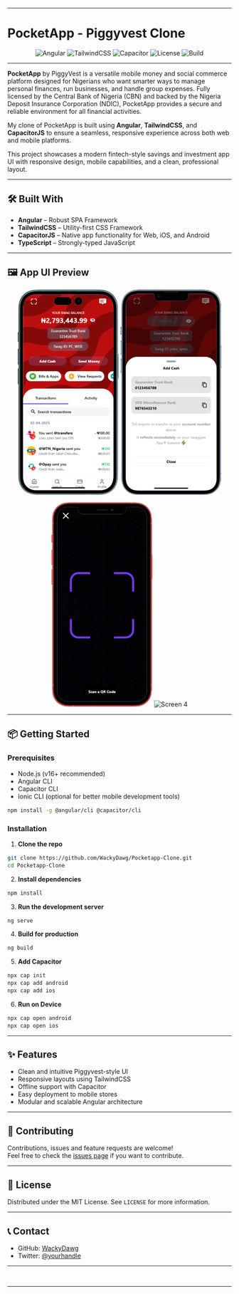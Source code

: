 
---

# PocketApp - Piggyvest Clone

<p align="center">
  <img alt="Angular" src="https://img.shields.io/badge/Angular-17+-red?logo=angular&logoColor=white&style=for-the-badge">
  <img alt="TailwindCSS" src="https://img.shields.io/badge/TailwindCSS-3+-38B2AC?logo=tailwind-css&logoColor=white&style=for-the-badge">
  <img alt="Capacitor" src="https://img.shields.io/badge/Capacitor-7+-blue?logo=capacitor&logoColor=white&style=for-the-badge">
  <img alt="License" src="https://img.shields.io/badge/License-MIT-green?style=for-the-badge">
  <img alt="Build" src="https://img.shields.io/badge/Build-Passing-brightgreen?style=for-the-badge">
</p>

---

**PocketApp** by PiggyVest is a versatile mobile money and social commerce platform designed for Nigerians who want smarter ways to manage personal finances, run businesses, and handle group expenses. Fully licensed by the Central Bank of Nigeria (CBN) and backed by the Nigeria Deposit Insurance Corporation (NDIC), PocketApp provides a secure and reliable environment for all financial activities.  

My clone of PocketApp is built using **Angular**, **TailwindCSS**, and **CapacitorJS** to ensure a seamless, responsive experience across both web and mobile platforms.

This project showcases a modern fintech-style savings and investment app UI with responsive design, mobile capabilities, and a clean, professional layout.

---

## 🛠️ Built With

- **Angular** – Robust SPA Framework
- **TailwindCSS** – Utility-first CSS Framework
- **CapacitorJS** – Native app functionality for Web, iOS, and Android
- **TypeScript** – Strongly-typed JavaScript

---

## 🖼️ App UI Preview

<p align="center">
  <img src="assets/screen.png" width="45%" alt="Screen 1"/>
  <img src="assets/screen2.png" width="45%" alt="Screen 2"/>
</p>  
<p align="center">
  <img src="assets/screen-qr.png" width="45%" alt="Screen 3"/>
  <img src="assets/screen4.png" width="45%" alt="Screen 4"/>
</p>

---

## 📦 Getting Started

### Prerequisites

- Node.js (v16+ recommended)
- Angular CLI
- Capacitor CLI
- Ionic CLI (optional for better mobile development tools)

```bash
npm install -g @angular/cli @capacitor/cli
```

### Installation

1. **Clone the repo**

```bash
git clone https://github.com/WackyDawg/Pocketapp-Clone.git
cd Pocketapp-Clone
```

2. **Install dependencies**

```bash
npm install
```

3. **Run the development server**

```bash
ng serve
```

4. **Build for production**

```bash
ng build 
```

5. **Add Capacitor**

```bash
npx cap init
npx cap add android
npx cap add ios
```

6. **Run on Device**

```bash
npx cap open android
npx cap open ios
```

---

## ✨ Features

- Clean and intuitive Piggyvest-style UI
- Responsive layouts using TailwindCSS
- Offline support with Capacitor
- Easy deployment to mobile stores
- Modular and scalable Angular architecture

---

## 🤝 Contributing

Contributions, issues and feature requests are welcome!  
Feel free to check the [issues page](https://github.com/WackyDawg/Pocketapp-Clone/issues) if you want to contribute.

---

## 📄 License

Distributed under the MIT License. See `LICENSE` for more information.

---

## 📞 Contact

- GitHub: [WackyDawg](https://github.com/WackyDawg)
- Twitter: [@yourhandle](https://twitter.com/yourhandle)

---

<br/>

---